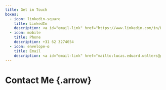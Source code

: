 ```yaml
---
title: Get in Touch
boxes:
  - icon: linkedin-square
    title: LinkedIn
    description: <a id="email-link" href="https://www.linkedin.com/in/LucasWalters">Lucas Walters</a>
  - icon: mobile
    title: Phone
    description: +31 62 3274054
  - icon: envelope-o
    title: Email
    description: <a id="email-link" href="mailto:lucas.eduard.walters@gmail.com">lucas.eduard.walters@gmail.com</a>
---
```

# Contact Me {.arrow}
